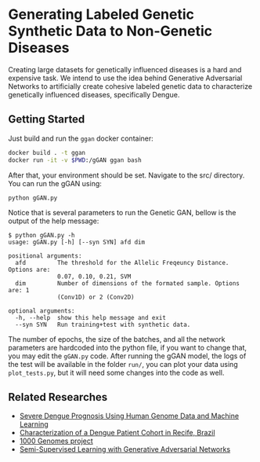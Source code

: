 # Generating Labeled Genetic Synthetic Data to Non-Genetic Diseases

Creating large datasets for genetically influenced diseases is a hard and expensive task.
We intend to use the idea behind Generative Adversarial Networks to artificially create cohesive labeled genetic data to characterize genetically influenced diseases, specifically Dengue.


## Getting Started

Just build and run the `ggan` docker container:

```BASH 
docker build . -t ggan
docker run -it -v $PWD:/gGAN ggan bash
```

After that, your environment should be set. Navigate to the src/ directory. You can run the gGAN using:

```
python gGAN.py
```
Notice that is several parameters to run the Genetic GAN, bellow is the output of the help message:

```
$ python gGAN.py -h
usage: gGAN.py [-h] [--syn SYN] afd dim

positional arguments:
  afd         The threshold for the Allelic Freqeuncy Distance. Options are:
              0.07, 0.10, 0.21, SVM
  dim         Number of dimensions of the formated sample. Options are: 1
              (Conv1D) or 2 (Conv2D)

optional arguments:
  -h, --help  show this help message and exit
  --syn SYN   Run training+test with synthetic data.

```

The number of epochs, the size of the batches, and all the network parameters are hardcoded into the python file, if you want to change that, you may edit the `gGAN.py` code. After running the gGAN model, the logs of the test will be available in the folder `run/`, you can plot your data using `plot_tests.py`, but it will need some changes into the code as well.

## Related Researches

- [Severe Dengue Prognosis Using Human Genome Data and Machine Learning](https://ieeexplore.ieee.org/abstract/document/8633395)
- [Characterization of a Dengue Patient Cohort in Recife, Brazil](https://www.ajtmh.org/content/journals/10.4269/ajtmh.2007.77.1128)
- [1000 Genomes project](https://www.nature.com/articles/nbt0308-256b)
- [Semi-Supervised Learning with Generative Adversarial Networks](https://arxiv.org/abs/1606.01583)

